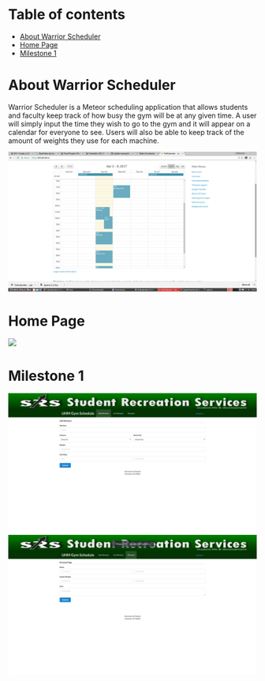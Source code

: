# Table of contents
* [About Warrior Scheduler](#about-warrior-scheduler)
* [Home Page](#home-page)
* [Milestone 1](#milestone-1)

# About Warrior Scheduler

Warrior Scheduler is a Meteor scheduling application that allows students and faculty keep track of how busy the gym will be at any given time. A user will simply input the time they wish to go to the gym and it will appear on a calendar for everyone to see. Users will also be able to keep track of the amount of weights they use for each machine.

![](images/schedule_page_example.png)

# Home Page
![](images/home_page.png)

# Milestone 1
![](images/add-workout_screenshot.png)
![](images/personal-page_screenshot.png)
